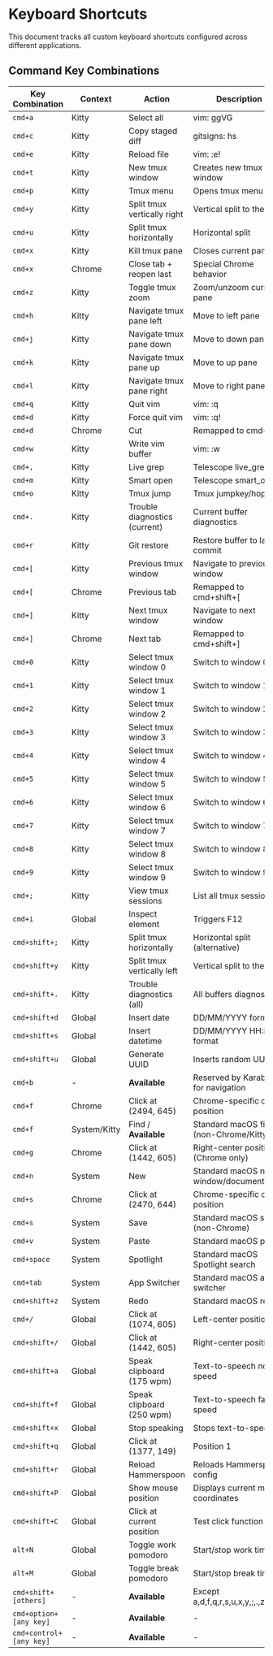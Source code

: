 # Keyboard Shortcuts

This document tracks all custom keyboard shortcuts configured across different applications.

## Command Key Combinations

| Key Combination         | Context      | Action                            | Description                              |
| ----------------------- | ------------ | --------------------------------- | ---------------------------------------- |
| `cmd+a`                 | Kitty        | Select all                        | vim: ggVG                                |
| `cmd+c`                 | Kitty        | Copy staged diff                  | gitsigns: hs                             |
| `cmd+e`                 | Kitty        | Reload file                       | vim: :e!                                 |
| `cmd+t`                 | Kitty        | New tmux window                   | Creates new tmux window                  |
| `cmd+p`                 | Kitty        | Tmux menu                         | Opens tmux menu                          |
| `cmd+y`                 | Kitty        | Split tmux vertically right       | Vertical split to the right              |
| `cmd+u`                 | Kitty        | Split tmux horizontally           | Horizontal split                         |
| `cmd+x`                 | Kitty        | Kill tmux pane                    | Closes current pane                      |
| `cmd+x`                 | Chrome       | Close tab + reopen last           | Special Chrome behavior                  |
| `cmd+z`                 | Kitty        | Toggle tmux zoom                  | Zoom/unzoom current pane                 |
| `cmd+h`                 | Kitty        | Navigate tmux pane left           | Move to left pane                        |
| `cmd+j`                 | Kitty        | Navigate tmux pane down           | Move to down pane                        |
| `cmd+k`                 | Kitty        | Navigate tmux pane up             | Move to up pane                          |
| `cmd+l`                 | Kitty        | Navigate tmux pane right          | Move to right pane                       |
| `cmd+q`                 | Kitty        | Quit vim                          | vim: :q                                  |
| `cmd+d`                 | Kitty        | Force quit vim                    | vim: :q!                                 |
| `cmd+d`                 | Chrome       | Cut                               | Remapped to cmd+x                        |
| `cmd+w`                 | Kitty        | Write vim buffer                  | vim: :w                                  |
| `cmd+,`                 | Kitty        | Live grep                         | Telescope live_grep                      |
| `cmd+m`                 | Kitty        | Smart open                        | Telescope smart_open                     |
| `cmd+o`                 | Kitty        | Tmux jump                         | Tmux jumpkey/hop                         |
| `cmd+.`                 | Kitty        | Trouble diagnostics (current)     | Current buffer diagnostics               |
| `cmd+r`                 | Kitty        | Git restore                       | Restore buffer to last commit            |
| `cmd+[`                 | Kitty        | Previous tmux window              | Navigate to previous window              |
| `cmd+[`                 | Chrome       | Previous tab                      | Remapped to cmd+shift+[                  |
| `cmd+]`                 | Kitty        | Next tmux window                  | Navigate to next window                  |
| `cmd+]`                 | Chrome       | Next tab                          | Remapped to cmd+shift+]                  |
| `cmd+0`                 | Kitty        | Select tmux window 0              | Switch to window 0                       |
| `cmd+1`                 | Kitty        | Select tmux window 1              | Switch to window 1                       |
| `cmd+2`                 | Kitty        | Select tmux window 2              | Switch to window 2                       |
| `cmd+3`                 | Kitty        | Select tmux window 3              | Switch to window 3                       |
| `cmd+4`                 | Kitty        | Select tmux window 4              | Switch to window 4                       |
| `cmd+5`                 | Kitty        | Select tmux window 5              | Switch to window 5                       |
| `cmd+6`                 | Kitty        | Select tmux window 6              | Switch to window 6                       |
| `cmd+7`                 | Kitty        | Select tmux window 7              | Switch to window 7                       |
| `cmd+8`                 | Kitty        | Select tmux window 8              | Switch to window 8                       |
| `cmd+9`                 | Kitty        | Select tmux window 9              | Switch to window 9                       |
| `cmd+;`                 | Kitty        | View tmux sessions                | List all tmux sessions                   |
| `cmd+i`                 | Global       | Inspect element                   | Triggers F12                             |
| `cmd+shift+;`           | Kitty        | Split tmux horizontally           | Horizontal split (alternative)           |
| `cmd+shift+y`           | Kitty        | Split tmux vertically left        | Vertical split to the left               |
| `cmd+shift+.`           | Kitty        | Trouble diagnostics (all)         | All buffers diagnostics                  |
| `cmd+shift+d`           | Global       | Insert date                       | DD/MM/YYYY format                        |
| `cmd+shift+s`           | Global       | Insert datetime                   | DD/MM/YYYY HH:MM format                  |
| `cmd+shift+u`           | Global       | Generate UUID                     | Inserts random UUID                      |
| `cmd+b`                 | -            | **Available**                     | Reserved by Karabiner for navigation     |
| `cmd+f`                 | Chrome       | Click at (2494, 645)              | Chrome-specific click position           |
| `cmd+f`                 | System/Kitty | Find / **Available**              | Standard macOS find (non-Chrome/Kitty)   |
| `cmd+g`                 | Chrome       | Click at (1442, 605)              | Right-center position (Chrome only)      |
| `cmd+n`                 | System       | New                               | Standard macOS new window/document       |
| `cmd+s`                 | Chrome       | Click at (2470, 644)              | Chrome-specific click position           |
| `cmd+s`                 | System       | Save                              | Standard macOS save (non-Chrome)         |
| `cmd+v`                 | System       | Paste                             | Standard macOS paste                     |
| `cmd+space`             | System       | Spotlight                         | Standard macOS Spotlight search          |
| `cmd+tab`               | System       | App Switcher                      | Standard macOS app switcher              |
| `cmd+shift+z`           | System       | Redo                              | Standard macOS redo                      |
| `cmd+/`                 | Global       | Click at (1074, 605)              | Left-center position                     |
| `cmd+shift+/`           | Global       | Click at (1442, 605)              | Right-center position                    |
| `cmd+shift+a`           | Global       | Speak clipboard (175 wpm)         | Text-to-speech normal speed              |
| `cmd+shift+f`           | Global       | Speak clipboard (250 wpm)         | Text-to-speech fastest speed             |
| `cmd+shift+x`           | Global       | Stop speaking                     | Stops text-to-speech                     |
| `cmd+shift+q`           | Global       | Click at (1377, 149)              | Position 1                               |
| `cmd+shift+r`           | Global       | Reload Hammerspoon                | Reloads Hammerspoon config               |
| `cmd+shift+P`           | Global       | Show mouse position               | Displays current mouse coordinates       |
| `cmd+shift+C`           | Global       | Click at current position         | Test click function                      |
| `alt+N`                 | Global       | Toggle work pomodoro              | Start/stop work timer                    |
| `alt+M`                 | Global       | Toggle break pomodoro             | Start/stop break timer                   |
| `cmd+shift+[others]`    | -            | **Available**                     | Except a,d,f,q,r,s,u,x,y,;,.,z,P,C,/    |
| `cmd+option+[any key]`  | -            | **Available**                     | -                                        |
| `cmd+control+[any key]` | -            | **Available**                     | -                                        |


